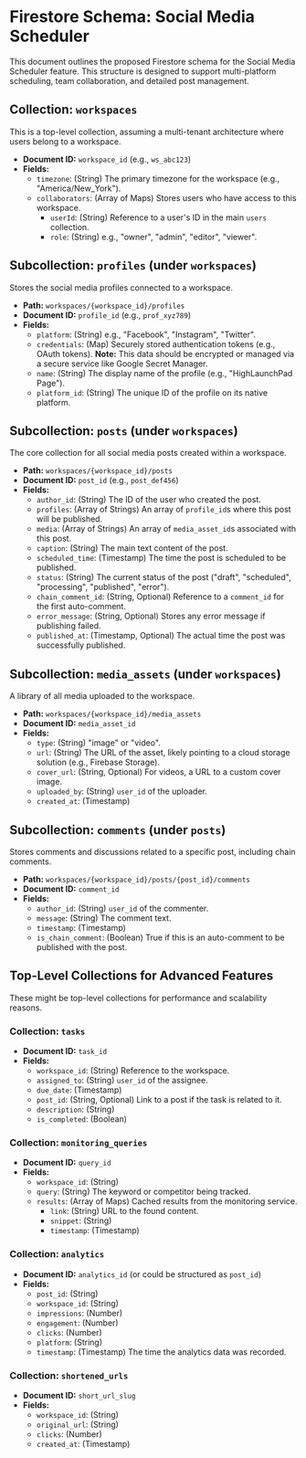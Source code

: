 
# Firestore Schema: Social Media Scheduler

This document outlines the proposed Firestore schema for the Social Media Scheduler feature. This structure is designed to support multi-platform scheduling, team collaboration, and detailed post management.

## Collection: `workspaces`

This is a top-level collection, assuming a multi-tenant architecture where users belong to a workspace.

*   **Document ID:** `workspace_id` (e.g., `ws_abc123`)
*   **Fields:**
    *   `timezone`: (String) The primary timezone for the workspace (e.g., "America/New_York").
    *   `collaborators`: (Array of Maps) Stores users who have access to this workspace.
        *   `userId`: (String) Reference to a user's ID in the main `users` collection.
        *   `role`: (String) e.g., "owner", "admin", "editor", "viewer".

## Subcollection: `profiles` (under `workspaces`)

Stores the social media profiles connected to a workspace.

*   **Path:** `workspaces/{workspace_id}/profiles`
*   **Document ID:** `profile_id` (e.g., `prof_xyz789`)
*   **Fields:**
    *   `platform`: (String) e.g., "Facebook", "Instagram", "Twitter".
    *   `credentials`: (Map) Securely stored authentication tokens (e.g., OAuth tokens). **Note:** This data should be encrypted or managed via a secure service like Google Secret Manager.
    *   `name`: (String) The display name of the profile (e.g., "HighLaunchPad Page").
    *   `platform_id`: (String) The unique ID of the profile on its native platform.

## Subcollection: `posts` (under `workspaces`)

The core collection for all social media posts created within a workspace.

*   **Path:** `workspaces/{workspace_id}/posts`
*   **Document ID:** `post_id` (e.g., `post_def456`)
*   **Fields:**
    *   `author_id`: (String) The ID of the user who created the post.
    *   `profiles`: (Array of Strings) An array of `profile_id`s where this post will be published.
    *   `media`: (Array of Strings) An array of `media_asset_id`s associated with this post.
    *   `caption`: (String) The main text content of the post.
    *   `scheduled_time`: (Timestamp) The time the post is scheduled to be published.
    *   `status`: (String) The current status of the post ("draft", "scheduled", "processing", "published", "error").
    *   `chain_comment_id`: (String, Optional) Reference to a `comment_id` for the first auto-comment.
    *   `error_message`: (String, Optional) Stores any error message if publishing failed.
    *   `published_at`: (Timestamp, Optional) The actual time the post was successfully published.

## Subcollection: `media_assets` (under `workspaces`)

A library of all media uploaded to the workspace.

*   **Path:** `workspaces/{workspace_id}/media_assets`
*   **Document ID:** `media_asset_id`
*   **Fields:**
    *   `type`: (String) "image" or "video".
    *   `url`: (String) The URL of the asset, likely pointing to a cloud storage solution (e.g., Firebase Storage).
    *   `cover_url`: (String, Optional) For videos, a URL to a custom cover image.
    *   `uploaded_by`: (String) `user_id` of the uploader.
    *   `created_at`: (Timestamp)

## Subcollection: `comments` (under `posts`)

Stores comments and discussions related to a specific post, including chain comments.

*   **Path:** `workspaces/{workspace_id}/posts/{post_id}/comments`
*   **Document ID:** `comment_id`
*   **Fields:**
    *   `author_id`: (String) `user_id` of the commenter.
    *   `message`: (String) The comment text.
    *   `timestamp`: (Timestamp)
    *   `is_chain_comment`: (Boolean) True if this is an auto-comment to be published with the post.

## Top-Level Collections for Advanced Features

These might be top-level collections for performance and scalability reasons.

### Collection: `tasks`

*   **Document ID:** `task_id`
*   **Fields:**
    *   `workspace_id`: (String) Reference to the workspace.
    *   `assigned_to`: (String) `user_id` of the assignee.
    *   `due_date`: (Timestamp)
    *   `post_id`: (String, Optional) Link to a post if the task is related to it.
    *   `description`: (String)
    *   `is_completed`: (Boolean)

### Collection: `monitoring_queries`

*   **Document ID:** `query_id`
*   **Fields:**
    *   `workspace_id`: (String)
    *   `query`: (String) The keyword or competitor being tracked.
    *   `results`: (Array of Maps) Cached results from the monitoring service.
        *   `link`: (String) URL to the found content.
        *   `snippet`: (String)
        *   `timestamp`: (Timestamp)

### Collection: `analytics`

*   **Document ID:** `analytics_id` (or could be structured as `post_id`)
*   **Fields:**
    *   `post_id`: (String)
    *   `workspace_id`: (String)
    *   `impressions`: (Number)
    *   `engagement`: (Number)
    *   `clicks`: (Number)
    *   `platform`: (String)
    *   `timestamp`: (Timestamp) The time the analytics data was recorded.

### Collection: `shortened_urls`

*   **Document ID:** `short_url_slug`
*   **Fields:**
    *   `workspace_id`: (String)
    *   `original_url`: (String)
    *   `clicks`: (Number)
    *   `created_at`: (Timestamp)
